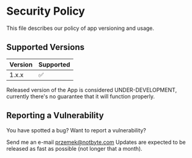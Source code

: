 # Security Policy

This file describes our policy of app versioning and usage.

## Supported Versions

| Version | Supported          |
|---------|--------------------|
| 1.x.x   | :white_check_mark: |

Released version of the App is considered UNDER-DEVELOPMENT, currently there's no guarantee that it will function
properly.

## Reporting a Vulnerability

You have spotted a bug? Want to report a vulnerability?

Send me an e-mail [przemek@notbyte.com](mailto:przemek@notbyte.com) Updates are expected to be released as fast as
possible (not longer that a month).
